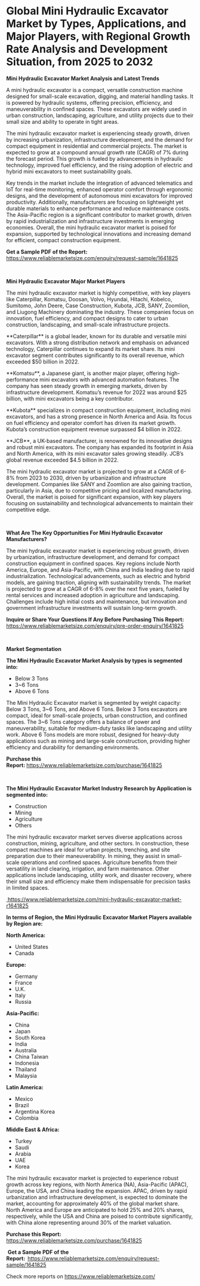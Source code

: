 <p><h1>Global Mini Hydraulic Excavator Market by Types, Applications, and Major Players, with Regional Growth Rate Analysis and Development Situation, from 2025 to 2032</h1></p><p><strong>Mini Hydraulic Excavator Market Analysis and Latest Trends</strong></p>
<p><p>A mini hydraulic excavator is a compact, versatile construction machine designed for small-scale excavation, digging, and material handling tasks. It is powered by hydraulic systems, offering precision, efficiency, and maneuverability in confined spaces. These excavators are widely used in urban construction, landscaping, agriculture, and utility projects due to their small size and ability to operate in tight areas.</p><p>The mini hydraulic excavator market is experiencing steady growth, driven by increasing urbanization, infrastructure development, and the demand for compact equipment in residential and commercial projects. The market is expected to grow at a compound annual growth rate (CAGR) of 7% during the forecast period. This growth is fueled by advancements in hydraulic technology, improved fuel efficiency, and the rising adoption of electric and hybrid mini excavators to meet sustainability goals.</p><p>Key trends in the market include the integration of advanced telematics and IoT for real-time monitoring, enhanced operator comfort through ergonomic designs, and the development of autonomous mini excavators for improved productivity. Additionally, manufacturers are focusing on lightweight yet durable materials to enhance performance and reduce maintenance costs. The Asia-Pacific region is a significant contributor to market growth, driven by rapid industrialization and infrastructure investments in emerging economies. Overall, the mini hydraulic excavator market is poised for expansion, supported by technological innovations and increasing demand for efficient, compact construction equipment.</p></p>
<p><strong>Get a Sample PDF of the Report:&nbsp;</strong> <a href="https://www.reliablemarketsize.com/enquiry/request-sample/1641825?utm_campaign=1197&utm_medium=2&utm_source=Github&utm_content=ia&utm_term=23012025&utm_id=mini-hydraulic-excavator">https://www.reliablemarketsize.com/enquiry/request-sample/1641825</a></p>
<p>&nbsp;</p>
<p><strong>Mini Hydraulic Excavator Major Market Players</strong></p>
<p><p>The mini hydraulic excavator market is highly competitive, with key players like Caterpillar, Komatsu, Doosan, Volvo, Hyundai, Hitachi, Kobelco, Sumitomo, John Deere, Case Construction, Kubota, JCB, SANY, Zoomlion, and Liugong Machinery dominating the industry. These companies focus on innovation, fuel efficiency, and compact designs to cater to urban construction, landscaping, and small-scale infrastructure projects.</p><p>**Caterpillar** is a global leader, known for its durable and versatile mini excavators. With a strong distribution network and emphasis on advanced technology, Caterpillar continues to expand its market share. Its mini excavator segment contributes significantly to its overall revenue, which exceeded $50 billion in 2022.</p><p>**Komatsu**, a Japanese giant, is another major player, offering high-performance mini excavators with advanced automation features. The company has seen steady growth in emerging markets, driven by infrastructure development. Komatsu’s revenue for 2022 was around $25 billion, with mini excavators being a key contributor.</p><p>**Kubota** specializes in compact construction equipment, including mini excavators, and has a strong presence in North America and Asia. Its focus on fuel efficiency and operator comfort has driven its market growth. Kubota’s construction equipment revenue surpassed $4 billion in 2022.</p><p>**JCB**, a UK-based manufacturer, is renowned for its innovative designs and robust mini excavators. The company has expanded its footprint in Asia and North America, with its mini excavator sales growing steadily. JCB’s global revenue exceeded $4.5 billion in 2022.</p><p>The mini hydraulic excavator market is projected to grow at a CAGR of 6-8% from 2023 to 2030, driven by urbanization and infrastructure development. Companies like SANY and Zoomlion are also gaining traction, particularly in Asia, due to competitive pricing and localized manufacturing. Overall, the market is poised for significant expansion, with key players focusing on sustainability and technological advancements to maintain their competitive edge.</p></p>
<p>&nbsp;</p>
<p><strong>What Are The Key Opportunities For Mini Hydraulic Excavator Manufacturers?</strong></p>
<p><p>The mini hydraulic excavator market is experiencing robust growth, driven by urbanization, infrastructure development, and demand for compact construction equipment in confined spaces. Key regions include North America, Europe, and Asia-Pacific, with China and India leading due to rapid industrialization. Technological advancements, such as electric and hybrid models, are gaining traction, aligning with sustainability trends. The market is projected to grow at a CAGR of 6-8% over the next five years, fueled by rental services and increased adoption in agriculture and landscaping. Challenges include high initial costs and maintenance, but innovation and government infrastructure investments will sustain long-term growth.</p></p>
<p><strong>Inquire or Share Your Questions If Any Before Purchasing This Report:</strong> <a href="https://www.reliablemarketsize.com/enquiry/pre-order-enquiry/1641825?utm_campaign=1197&utm_medium=2&utm_source=Github&utm_content=ia&utm_term=23012025&utm_id=mini-hydraulic-excavator">https://www.reliablemarketsize.com/enquiry/pre-order-enquiry/1641825</a></p>
<p>&nbsp;</p>
<p><strong>Market Segmentation</strong></p>
<p><strong>The Mini Hydraulic Excavator Market Analysis by types is segmented into:</strong></p>
<p><ul><li>Below 3 Tons</li><li>3~6 Tons</li><li>Above 6 Tons</li></ul></p>
<p><p>The Mini Hydraulic Excavator market is segmented by weight capacity: Below 3 Tons, 3~6 Tons, and Above 6 Tons. Below 3 Tons excavators are compact, ideal for small-scale projects, urban construction, and confined spaces. The 3~6 Tons category offers a balance of power and maneuverability, suitable for medium-duty tasks like landscaping and utility work. Above 6 Tons models are more robust, designed for heavy-duty applications such as mining and large-scale construction, providing higher efficiency and durability for demanding environments.</p></p>
<p><strong>Purchase this Report:&nbsp;</strong><a href="https://www.reliablemarketsize.com/purchase/1641825?utm_campaign=1197&utm_medium=2&utm_source=Github&utm_content=ia&utm_term=23012025&utm_id=mini-hydraulic-excavator">https://www.reliablemarketsize.com/purchase/1641825</a></p>
<p>&nbsp;</p>
<p><strong>The Mini Hydraulic Excavator Market Industry Research by Application is segmented into:</strong></p>
<p><ul><li>Construction</li><li>Mining</li><li>Agriculture</li><li>Others</li></ul></p>
<p><p>The mini hydraulic excavator market serves diverse applications across construction, mining, agriculture, and other sectors. In construction, these compact machines are ideal for urban projects, trenching, and site preparation due to their maneuverability. In mining, they assist in small-scale operations and confined spaces. Agriculture benefits from their versatility in land clearing, irrigation, and farm maintenance. Other applications include landscaping, utility work, and disaster recovery, where their small size and efficiency make them indispensable for precision tasks in limited spaces.</p></p>
<p><a href="https://www.reliablemarketsize.com/mini-hydraulic-excavator-market-r1641825?utm_campaign=1197&utm_medium=2&utm_source=Github&utm_content=ia&utm_term=23012025&utm_id=mini-hydraulic-excavator">&nbsp;https://www.reliablemarketsize.com/mini-hydraulic-excavator-market-r1641825</a></p>
<p><strong>In terms of Region, the Mini Hydraulic Excavator Market Players available by Region are:</strong></p>
<p>
    <p> <strong> North America: </strong>
        <ul>
            <li>United States</li>
            <li>Canada</li>
        </ul>
        </p> 
    <p> <strong> Europe: </strong>
        <ul>
            <li>Germany</li>
            <li>France</li>
            <li>U.K.</li>
            <li>Italy</li>
            <li>Russia</li>
        </ul>
        </p> 
    <p> <strong> Asia-Pacific: </strong>
        <ul>
            <li>China</li>
            <li>Japan</li>
            <li>South Korea</li>
            <li>India</li>
            <li>Australia</li>
            <li>China Taiwan</li>
            <li>Indonesia</li>
            <li>Thailand</li>
            <li>Malaysia</li>
        </ul>
        </p> 
    <p> <strong> Latin America: </strong>
        <ul>
            <li>Mexico</li>
            <li>Brazil</li>
            <li>Argentina Korea</li>
            <li>Colombia</li>
        </ul>
        </p> 
    <p> <strong> Middle East & Africa: </strong>
        <ul>
            <li>Turkey</li>
            <li>Saudi</li>
            <li>Arabia</li>
            <li>UAE</li>
            <li>Korea</li>
        </ul>
    </p>
    </p>
<p><p>The mini hydraulic excavator market is projected to experience robust growth across key regions, with North America (NA), Asia-Pacific (APAC), Europe, the USA, and China leading the expansion. APAC, driven by rapid urbanization and infrastructure development, is expected to dominate the market, accounting for approximately 40% of the global market share. North America and Europe are anticipated to hold 25% and 20% shares, respectively, while the USA and China are poised to contribute significantly, with China alone representing around 30% of the market valuation.</p></p>
<p><strong>Purchase this Report: </strong><a href="https://www.reliablemarketsize.com/purchase/1641825?utm_campaign=1197&utm_medium=2&utm_source=Github&utm_content=ia&utm_term=23012025&utm_id=mini-hydraulic-excavator">https://www.reliablemarketsize.com/purchase/1641825</a></p>
<p>&nbsp;<strong>Get a Sample PDF of the Report:&nbsp;&nbsp;</strong><a href="https://www.reliablemarketsize.com/enquiry/request-sample/1641825?utm_campaign=1197&utm_medium=2&utm_source=Github&utm_content=ia&utm_term=23012025&utm_id=mini-hydraulic-excavator">https://www.reliablemarketsize.com/enquiry/request-sample/1641825</a></p>
<p><strong></strong></p>
<p>Check more reports on <a href="https://www.reliablemarketsize.com/?utm_campaign=1197&utm_medium=2&utm_source=Github&utm_content=ia&utm_term=23012025&utm_id=mini-hydraulic-excavator">https://www.reliablemarketsize.com/</a></p>